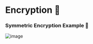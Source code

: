 # Encryption 🥇

### Symmetric Encryption Example 🔄
![image](https://github.com/user-attachments/assets/0623c0d0-d140-4082-be1b-3b1536496d14)

